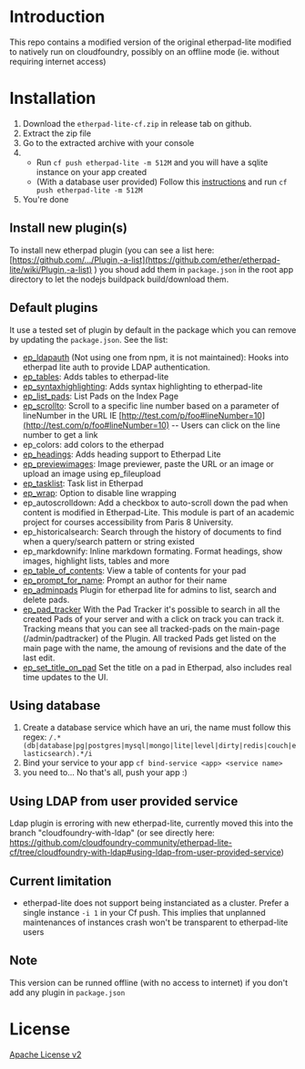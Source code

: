 
# Introduction

This repo contains a modified version of the original etherpad-lite modified to natively run on cloudfoundry, possibly on an offline mode (ie. without requiring internet access)

# Installation


 1. Download the `etherpad-lite-cf.zip` in release tab on github.
 2. Extract the zip file
 3. Go to the extracted archive with your console
 4. 
    - Run `cf push etherpad-lite -m 512M` and you will have a sqlite instance on your app created
    - (With a database user provided) Follow this [instructions](#using-database-from-user-provided-service) and run `cf push etherpad-lite -m 512M`
 5. You're done

## Install new plugin(s)
To install new etherpad plugin (you can see a list here: [https://github.com/.../Plugin,-a-list](https://github.com/ether/etherpad-lite/wiki/Plugin,-a-list) ) you shoud add them in `package.json` in the root app directory to let the nodejs buildpack build/download them.


## Default plugins
It use a tested set of plugin by default in the package which you can remove by updating the `package.json`.
See the list:
 - [ep_ldapauth](https://github.com/ArthurHlt/ep_ldapauth) (Not using one from npm, it is not maintained): Hooks into etherpad lite auth to provide LDAP authentication.
 - [ep_tables](https://github.com/gedion/ep_tables): Adds tables to etherpad-lite
 - [ep_syntaxhighlighting](https://github.com/etinquis/etherpad-plugins): Adds syntax highlighting to etherpad-lite
 - [ep_list_pads](https://github.com/JohnMcLear/ep_list_pads.git): List Pads on the Index Page
 - [ep_scrollto](https://github.com/johnmclear/ep_scrollto): Scroll to a specific line number based on a parameter of lineNumber in the URL IE [http://test.com/p/foo#lineNumber=10](http://test.com/p/foo#lineNumber=10) -- Users can click on the line number to get a link
 - ep_colors: add colors to the etherpad
 - [ep_headings](https://github.com/fourplusone/etherpad-plugins): Adds heading support to Etherpad Lite
 - [ep_previewimages](https://github.com/JohnMcLear/ep_previewimages.git): Image previewer, paste the URL or an image or upload an image using ep_fileupload
 - [ep_tasklist](https://github.com/johnmclear/ep_tasklist): Task list in Etherpad
 - [ep_wrap](https://github.com/johnmclear/ep_wrap): Option to disable line wrapping
 - ep_autoscrolldown: Add a checkbox to auto-scroll down the pad when content is modified in Etherpad-Lite. This module is part of an academic project for courses accessibility from Paris 8 University.
 - ep_historicalsearch: Search through the history of documents to find when a query/search pattern or string existed
 - ep_markdownify: Inline markdown formating. Format headings, show images, highlight lists, tables and more
 - [ep_table_of_contents](https://github.com/JohnMcLear/ep_table_of_contents.git): View a table of contents for your pad
 - [ep_prompt_for_name](https://github.com/JohnMcLear/ep_prompt_for_name.git): Prompt an author for their name
 - [ep_adminpads](https://github.com/spcsser/ep_adminpads) Plugin for etherpad lite for admins to list, search and delete pads.
 - [ep_pad_tracker](https://github.com/aoberegg/ep_pad_tracker) With the Pad Tracker it's possible to search in all the created Pads of your server and with a click on track you can track it. Tracking means that you can see all tracked-pads on the main-page (/admin/padtracker) of the Plugin. All tracked Pads get listed on the main page with the name, the amoung of revisions and the date of the last edit.
 - [ep_set_title_on_pad](https://www.npmjs.org/package/ep_set_title_on_pad) Set the title on a pad in Etherpad, also includes real time updates to the UI.

## Using database

 1. Create a database service which have an uri, the name must follow this regex: `/.*(db|database|pg|postgres|mysql|mongo|lite|level|dirty|redis|couch|elasticsearch).*/i`
 2. Bind your service to your app `cf bind-service <app> <service name>`
 3. you need to... No that's all, push your app :)
 
## Using LDAP from user provided service
Ldap plugin is erroring with new etherpad-lite, currently moved this into the branch "cloudfoundry-with-ldap" (or see directly here: https://github.com/cloudfoundry-community/etherpad-lite-cf/tree/cloudfoundry-with-ldap#using-ldap-from-user-provided-service)

## Current limitation

* etherpad-lite does not support being instanciated as a cluster. Prefer a single instance `-i 1` in your Cf push. This implies that unplanned maintenances of instances crash won't be transparent to etherpad-lite users

## Note
This version can be runned offline (with no access to internet) if you don't add any plugin in `package.json`

# License
[Apache License v2](http://www.apache.org/licenses/LICENSE-2.0.html)
